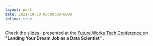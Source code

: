 ```yaml
---
layout: post
date: 2021-10-30 00:00:00-0000
inline: true
---
```


Check the <a href="/assets/pdf/Landing Your Dream Job as a Data Scientist - FutureWorks 2021.pdf"> slides </a> I presented at the <a href="https://future.works/tech-conference/"> Future.Works Tech Conference </a> on <b> "Landing Your Dream Job as a Data Scientist" </b>.